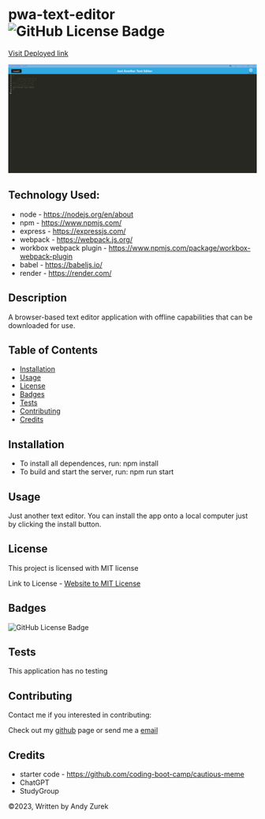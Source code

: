 # pwa-text-editor ![GitHub License Badge](https://img.shields.io/badge/License-MIT-yellow)

[Visit Deployed link](https://jate-text-editor-jzsu.onrender.com)

![PWA-Text-Editor](./Screenshot.png)

## Technology Used:

 * node - https://nodejs.org/en/about
 * npm - https://www.npmjs.com/
 * express - https://expressjs.com/
 * webpack - https://webpack.js.org/
 * workbox webpack plugin - https://www.npmjs.com/package/workbox-webpack-plugin
 * babel - https://babeljs.io/
 * render - https://render.com/

 ## Description

A browser-based text editor application with offline capabilities that can be downloaded for use. 

 ## Table of Contents
  
   * [Installation](#installation)
   * [Usage](#usage)
   * [License](#license)
   * [Badges](#badges)
   * [Tests](#tests)
   * [Contributing](#contributing)
   * [Credits](#credits)

## Installation

* To install all dependences, run: npm install
* To build and start the server, run: npm run start

## Usage

Just another text editor.  You can install the app onto a local computer just by clicking the install button.

## License

 This project is licensed with MIT license

 Link to License - [Website to MIT License]((https://opensource.org/license/mit))

 ## Badges

 ![GitHub License Badge](https://img.shields.io/badge/License-MIT-yellow)

 ## Tests
 
 This application has no testing

 ## Contributing

 Contact me if you interested in contributing:

 Check out my [github](https://github.com/AZurek17) page or send me a [email](mailto:andyzurek@gmail.com)

 ## Credits
 * starter code - https://github.com/coding-boot-camp/cautious-meme
 * ChatGPT
 * StudyGroup

 &copy;2023, Written by Andy Zurek